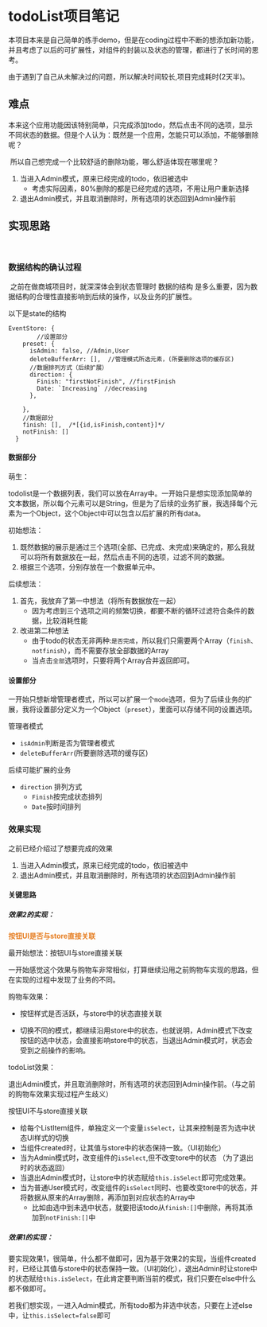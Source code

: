 # todoList项目笔记

​	本项目本来是自己简单的练手demo，但是在coding过程中不断的想添加新功能，并且考虑了以后的可扩展性，对组件的封装以及状态的管理，都进行了长时间的思考。

​	由于遇到了自己从未解决过的问题，所以解决时间较长,项目完成耗时(2天半)。

## 难点

​	本来这个应用功能因该特别简单，只完成添加todo，然后点击不同的选项，显示不同状态的数据。但是个人认为：既然是一个应用，怎能只可以添加，不能够删除呢？

​	所以自己想完成一个比较舒适的删除功能，哪么舒适体现在哪里呢？

1. 当进入Admin模式，原来已经完成的todo，依旧被选中
   * 考虑实际因素，80%删除的都是已经完成的选项，不用让用户重新选择
2. 退出Admin模式，并且取消删除时，所有选项的状态回到Admin操作前



## 实现思路

​	

### 数据结构的确认过程

​	之前在做商城项目时，就深深体会到状态管理时 数据的结构 是多么重要，因为数据结构的合理性直接影响到后续的操作，以及业务的扩展性。

以下是state的结构

```
EventStore: {
		//设置部分
    preset: {
      isAdmin: false, //Admin,User
      deleteBufferArr: [],	//管理模式所选元素，(所要删除选项的缓存区)
      //数据排列方式（后续扩展）
      direction: {
        Finish: "firstNotFinish", //firstFinish
        Date: `Increasing` //decreasing
      },
      
    },
    //数据部分
    finish: [],  /*[{id,isFinish,content}]*/
    notFinish: []
  }
```

#### 数据部分

萌生：

​	todolist是一个数据列表，我们可以放在Array中。一开始只是想实现添加简单的文本数据，所以每个元素可以是String，但是为了后续的业务扩展，我选择每个元素为一个Object，这个Object中可以包含以后扩展的所有data。



初始想法：

1. 既然数据的展示是通过三个选项(全部、已完成、未完成)来确定的，那么我就可以将所有数据放在一起，然后点击不同的选项，过滤不同的数据。
2. 根据三个选项，分别存放在一个数据单元中。



后续想法：

1. 首先，我放弃了第一中想法（将所有数据放在一起）
   * 因为考虑到三个选项之间的频繁切换，都要不断的循环过滤符合条件的数据，比较消耗性能
2. 改进第二种想法
   * 由于todo的状态无非两种:`是否完成`，所以我们只需要两个Array（`finish、notfinish`），而不需要存放全部数据的Array
   * 当点击`全部`选项时，只要将两个Array合并返回即可。



#### 设置部分

​	一开始只想新增管理者模式，所以可以扩展一个`mode`选项，但为了后续业务的扩展，我将设置部分定义为一个Object（`preset`），里面可以存储不同的设置选项。

管理者模式

* `isAdmin`判断是否为管理者模式
* `deleteBufferArr`(所要删除选项的缓存区)

后续可能扩展的业务

* `direction` 排列方式
  * `Finish`按完成状态排列
  * `Date`按时间排列



### 效果实现

之前已经介绍过了想要完成的效果

1. 当进入Admin模式，原来已经完成的todo，依旧被选中
2. 退出Admin模式，并且取消删除时，所有选项的状态回到Admin操作前



#### 关键思路

##### 效果2的实现：

**<font color="#e67e22">按钮UI是否与store直接关联</font>**

最开始想法：按钮UI与store直接关联

​	一开始感觉这个效果与购物车非常相似，打算继续沿用之前购物车实现的思路，但在实现的过程中发现了业务的不同。

购物车效果：

* 按钮样式是否活跃，与store中的状态直接关联

* 切换不同的模式，都继续沿用store中的状态，也就说明，Admin模式下改变按钮的选中状态，会直接影响store中的状态，当退出Admin模式时，状态会受到之前操作的影响。



todoList效果：

退出Admin模式，并且取消删除时，所有选项的状态回到Admin操作前。（与之前的购物车效果实现过程产生歧义）

按钮UI不与store直接关联

* 给每个ListItem组件，单独定义一个变量`isSelect`，让其来控制是否为选中状态UI样式的切换
* 当组件created时，让其值与store中的状态保持一致。（UI初始化）
* 当为Admin模式时，改变组件的`isSelect`,但不改变tore中的状态 （为了退出时的状态返回）
* 当退出Admin模式时，让store中的状态赋给`this.isSelect`即可完成效果。
* 当为普通User模式时，改变组件的`isSelect`同时、也要改变tore中的状态，并将数据从原来的Array删除，再添加到对应状态的Array中
  * 比如由选中到未选中状态，就要把该todo从`finish:[]`中删除，再将其添加到`notFinish:[]`中



##### 效果1的实现：

​	要实现效果1，很简单，什么都不做即可，因为基于效果2的实现，当组件created时，已经让其值与store中的状态保持一致。（UI初始化），退出Admin时让store中的状态赋给`this.isSelect`，在此肯定要判断当前的模式，我们只要在else中什么都不做即可。

​	若我们想实现，一进入Admin模式，所有todo都为非选中状态，只要在上述else中，让`this.isSelect=false`即可